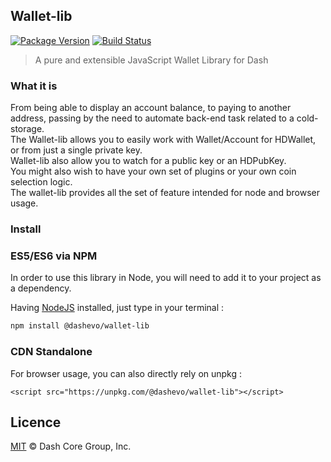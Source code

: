 ## Wallet-lib

[![Package Version](https://img.shields.io/github/package-json/v/dashevo/wallet-lib.svg?&style=flat-square)](https://www.npmjs.org/package/@dashevo/wallet-lib)
[![Build Status](https://img.shields.io/travis/com/dashevo/wallet-lib.svg?branch=master&style=flat-square)](https://travis-ci.com/dashevo/wallet-lib)

> A pure and extensible JavaScript Wallet Library for Dash

### What it is 

From being able to display an account balance, to paying to another address, passing by the need to automate back-end task related to a cold-storage.  
The Wallet-lib allows you to easily work with Wallet/Account for HDWallet, or from just a single private key.  
Wallet-lib also allow you to watch for a public key or an HDPubKey.  
You might also wish to have your own set of plugins or your own coin selection logic.  
The wallet-lib provides all the set of feature intended for node and browser usage.  

### Install

### ES5/ES6 via NPM

In order to use this library in Node, you will need to add it to your project as a dependency.

Having [NodeJS](https://nodejs.org/) installed, just type in your terminal : 

```sh
npm install @dashevo/wallet-lib
```

### CDN Standalone

For browser usage, you can also directly rely on unpkg :  

```
<script src="https://unpkg.com/@dashevo/wallet-lib"></script>
```


## Licence

[MIT](/LICENSE) © Dash Core Group, Inc.

